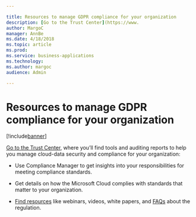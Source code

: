 ```yaml
---

title: Resources to manage GDPR compliance for your organization
description: [Go to the Trust Center](https://www.
author: MargoC
manager: AnnBe
ms.date: 4/18/2018
ms.topic: article
ms.prod: 
ms.service: business-applications
ms.technology: 
ms.author: margoc
audience: Admin

---
```

#  Resources to manage GDPR compliance for your organization




[!include[banner](../../../includes/banner.md)]

[Go to the Trust
Center](https://www.microsoft.com/en-us/TrustCenter/Privacy/gdpr/default.aspx),
where you’ll find tools and auditing reports to help you manage cloud-data
security and compliance for your organization:

-   Use Compliance Manager to get insights into your responsibilities for
    meeting compliance standards.

-   Get details on how the Microsoft Cloud complies with standards that matter
    to your organization.

-   [Find
    resources](https://www.microsoft.com/en-us/trustcenter/privacy/gdpr/resources)
    like webinars, videos, white papers, and
    [FAQs](https://www.microsoft.com/en-us/TrustCenter/Privacy/gdpr/FAQ) about
    the regulation.
